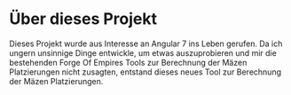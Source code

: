 # Über dieses Projekt

Dieses Projekt wurde aus Interesse an Angular 7 ins Leben gerufen. Da ich ungern unsinnige Dinge entwickle, 
um etwas auszuprobieren und mir die bestehenden Forge Of Empires Tools zur Berechnung der Mäzen Platzierungen nicht zusagten, entstand dieses neues Tool zur Berechnung der Mäzen Platzierungen.

